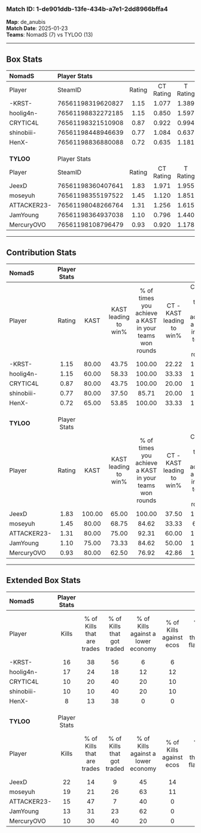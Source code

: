 ### Match ID: 1-de901ddb-13fe-434b-a7e1-2dd8966bffa4  
**Map**: de_anubis  
**Match Date**: 2025-01-23  
**Teams**: NomadS (7) vs TYLOO (13)  

---  

## Box Stats  

| **NomadS**  | Player Stats      |        |           |          |        |       |       |         |        |      |     |
| :- | :- | :-: | :-: | :-: | :-: | :-: | :-: | :-: | :-: | :-: | :-: |
| Player      | SteamID           | Rating | CT Rating | T Rating |  KAST  |  ADR  | Kills | Assists | Deaths | K/D  | HS% |
| -KRST-      | 76561198319620827 |  1.15  |   1.077   |  1.389   | 80.00  | 74.3  |  16   |    0    |   16   | 1.00 | 56  |
| hoolig4n-   | 76561198832272185 |  1.15  |   0.850   |  1.597   | 60.00  | 86.8  |  17   |    2    |   14   | 1.21 | 70  |
| CRYTIC4L    | 76561198321510908 |  0.87  |   0.922   |  0.994   | 80.00  | 69.1  |  10   |    5    |   17   | 0.59 | 30  |
| shinobiii-  | 76561198448946639 |  0.77  |   1.084   |  0.637   | 80.00  | 33.9  |  10   |    2    |   16   | 0.63 | 40  |
| HenX-       | 76561198836880088 |  0.72  |   0.635   |  1.181   | 65.00  | 73.5  |   8   |    6    |   16   | 0.50 | 87  |
|             |                   |        |           |          |        |       |       |         |        |      |     |
|             |                   |        |           |          |        |       |       |         |        |      |     |
|             |                   |        |           |          |        |       |       |         |        |      |     |
| **TYLOO**   | Player Stats      |        |           |          |        |       |       |         |        |      |     |
| Player      | SteamID           | Rating | CT Rating | T Rating |  KAST  |  ADR  | Kills | Assists | Deaths | K/D  | HS% |
| JeexD       | 76561198360407641 |  1.83  |   1.971   |  1.955   | 100.00 | 106.7 |  22   |    7    |   11   | 2.00 | 36  |
| moseyuh     | 76561198355197522 |  1.45  |   1.120   |  1.851   | 80.00  | 108.7 |  19   |    7    |   15   | 1.27 | 57  |
| ATTACKER23- | 76561198048266764 |  1.31  |   1.256   |  1.615   | 80.00  | 85.5  |  15   |    7    |   11   | 1.36 | 40  |
| JamYoung    | 76561198364937038 |  1.10  |   0.796   |  1.440   | 75.00  | 61.8  |  13   |    5    |   11   | 1.18 | 53  |
| MercuryOVO  | 76561198108796479 |  0.93  |   0.920   |  1.178   | 80.00  | 51.3  |  10   |    7    |   13   | 0.77 | 50  |
---  

## Contribution Stats  

| **NomadS**  | Player Stats |        |                      |                                                        |                           |                                                             |                          |                                                            |
| :- | :-: | :-: | :-: | :-: | :-: | :-: | :-: | :-: |
| Player      |    Rating    |  KAST  | KAST leading to win% | % of times you achieve a KAST in your teams won rounds | CT - KAST leading to win% | CT - % of times you achieve a KAST in your teams won rounds | T - KAST leading to win% | T - % of times you achieve a KAST in your teams won rounds |
| -KRST-      |     1.15     | 80.00  |        43.75         |                         100.00                         |           22.22           |                           100.00                            |          71.43           |                           100.00                           |
| hoolig4n-   |     1.15     | 60.00  |        58.33         |                         100.00                         |           33.33           |                           100.00                            |          83.33           |                           100.00                           |
| CRYTIC4L    |     0.87     | 80.00  |        43.75         |                         100.00                         |           20.00           |                           100.00                            |          83.33           |                           100.00                           |
| shinobiii-  |     0.77     | 80.00  |        37.50         |                         85.71                          |           20.00           |                           100.00                            |          66.67           |                           80.00                            |
| HenX-       |     0.72     | 65.00  |        53.85         |                         100.00                         |           33.33           |                           100.00                            |          71.43           |                           100.00                           |
|             |              |        |                      |                                                        |                           |                                                             |                          |                                                            |
|             |              |        |                      |                                                        |                           |                                                             |                          |                                                            |
|             |              |        |                      |                                                        |                           |                                                             |                          |                                                            |
| **TYLOO**   | Player Stats |        |                      |                                                        |                           |                                                             |                          |                                                            |
| Player      |    Rating    |  KAST  | KAST leading to win% | % of times you achieve a KAST in your teams won rounds | CT - KAST leading to win% | CT - % of times you achieve a KAST in your teams won rounds | T - KAST leading to win% | T - % of times you achieve a KAST in your teams won rounds |
| JeexD       |     1.83     | 100.00 |        65.00         |                         100.00                         |           37.50           |                           100.00                            |          83.33           |                           100.00                           |
| moseyuh     |     1.45     | 80.00  |        68.75         |                         84.62                          |           33.33           |                            66.67                            |          90.00           |                           90.00                            |
| ATTACKER23- |     1.31     | 80.00  |        75.00         |                         92.31                          |           60.00           |                           100.00                            |          81.82           |                           90.00                            |
| JamYoung    |     1.10     | 75.00  |        73.33         |                         84.62                          |           50.00           |                           100.00                            |          88.89           |                           80.00                            |
| MercuryOVO  |     0.93     | 80.00  |        62.50         |                         76.92                          |           42.86           |                           100.00                            |          77.78           |                           70.00                            |
---  

## Extended Box Stats  

| **NomadS**  | Player Stats |                            |                            |                                    |                         |                              |                                 |        |                             |                                     |                          |                               |                            |
| :- | :-: | :-: | :-: | :-: | :-: | :-: | :-: | :-: | :-: | :-: | :-: | :-: | :-: |
| Player      |    Kills     | % of Kills that are trades | % of Kills that got traded | % of Kills against a lower economy | % of Kills against ecos | % of Kills that are flawless | % of Kills that are close duels | Deaths | % of Deaths that get traded | % of Deaths against a lower economy | % of Deaths against ecos | % of Deaths that are flawless | % of Deaths that are close |
| -KRST-      |      16      |             38             |             56             |                 6                  |            6            |              44              |                0                |   16   |             13              |                  0                  |            0             |              69               |             0              |
| hoolig4n-   |      17      |             24             |             18             |                 12                 |           12            |              65              |                6                |   14   |              0              |                  7                  |            0             |              86               |             0              |
| CRYTIC4L    |      10      |             20             |             40             |                 20                 |           10            |              40              |               20                |   17   |             18              |                 12                  |            6             |              76               |             6              |
| shinobiii-  |      10      |             10             |             40             |                 20                 |           10            |              70              |               10                |   16   |             31              |                  6                  |            0             |              94               |             0              |
| HenX-       |      8       |             13             |             38             |                 0                  |            0            |              50              |               13                |   16   |             31              |                  6                  |            0             |              56               |             13             |
|             |              |                            |                            |                                    |                         |                              |                                 |        |                             |                                     |                          |                               |                            |
|             |              |                            |                            |                                    |                         |                              |                                 |        |                             |                                     |                          |                               |                            |
|             |              |                            |                            |                                    |                         |                              |                                 |        |                             |                                     |                          |                               |                            |
| **TYLOO**   | Player Stats |                            |                            |                                    |                         |                              |                                 |        |                             |                                     |                          |                               |                            |
| Player      |    Kills     | % of Kills that are trades | % of Kills that got traded | % of Kills against a lower economy | % of Kills against ecos | % of Kills that are flawless | % of Kills that are close duels | Deaths | % of Deaths that get traded | % of Deaths against a lower economy | % of Deaths against ecos | % of Deaths that are flawless | % of Deaths that are close |
| JeexD       |      22      |             14             |             9              |                 45                 |           14            |              82              |                0                |   11   |             45              |                 27                  |            0             |              55               |             9              |
| moseyuh     |      19      |             21             |             26             |                 63                 |           11            |              74              |                5                |   15   |             27              |                 40                  |            7             |              33               |             7              |
| ATTACKER23- |      15      |             47             |             7              |                 40                 |            0            |              67              |                7                |   11   |             55              |                 36                  |            9             |              64               |             9              |
| JamYoung    |      13      |             31             |             23             |                 62                 |            0            |              77              |                0                |   11   |             27              |                 55                  |            9             |              73               |             9              |
| MercuryOVO  |      10      |             30             |             40             |                 20                 |            0            |              80              |               10                |   13   |             38              |                 62                  |            8             |              54               |             8              |
